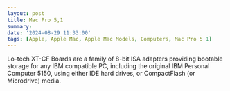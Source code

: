 ```yaml
---
layout: post
title: Mac Pro 5,1
summary: 
date: '2024-08-29 11:33:00'
tags: [Apple, Apple Mac, Apple Mac Models, Computers, Mac Pro 5 1]
---
```


Lo-tech XT-CF Boards are a family of 8-bit ISA adapters providing bootable storage for any IBM compatible PC, including the original IBM Personal Computer 5150, using either IDE hard drives, or CompactFlash (or Microdrive) media.
